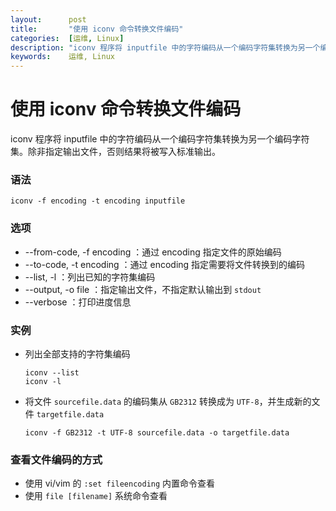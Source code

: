 ```yaml
---
layout:      post
title:       "使用 iconv 命令转换文件编码"
categories:  [运维, Linux]
description: "iconv 程序将 inputfile 中的字符编码从一个编码字符集转换为另一个编码字符集。"
keywords:    运维, Linux
---
```


# 使用 iconv 命令转换文件编码

iconv 程序将 inputfile 中的字符编码从一个编码字符集转换为另一个编码字符集。除非指定输出文件，否则结果将被写入标准输出。

### 语法

```
iconv -f encoding -t encoding inputfile
```

### 选项

+ --from-code, -f encoding ：通过 encoding 指定文件的原始编码
+ --to-code, -t encoding ：通过 encoding 指定需要将文件转换到的编码
+ --list, -l ：列出已知的字符集编码
+ --output, -o file ：指定输出文件，不指定默认输出到 `stdout`
+ --verbose ：打印进度信息

### 实例

+ 列出全部支持的字符集编码

    ```
    iconv --list
    iconv -l
    ```
    
+ 将文件 `sourcefile.data` 的编码集从 `GB2312` 转换成为 `UTF-8`，并生成新的文件 `targetfile.data`

    ```
    iconv -f GB2312 -t UTF-8 sourcefile.data -o targetfile.data
    ```
    
### 查看文件编码的方式

+ 使用 vi/vim 的 `:set fileencoding` 内置命令查看
+ 使用 `file [filename]` 系统命令查看


